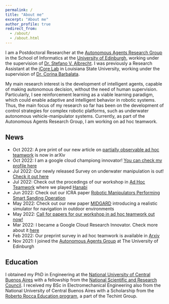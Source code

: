 ```yaml
---
permalink: /
title: "About me"
excerpt: "About me"
author_profile: true
redirect_from:
  - /about/
  - /about.html
---
```




I am a Postdoctoral Researcher at the [Autonomous Agents Research Group](https://agents.inf.ed.ac.uk/stefano-albrecht/) in the School of Informatics at the [University of Edinburgh](https://www.ed.ac.uk/), working under the supervision of [Dr. Stefano V. Albrecht](https://agents.inf.ed.ac.uk/stefano-albrecht/). I was previously a Research Assistant at the [iCore Lab](https://icorelab.github.io/index.html) in Louisiana State University, working under the supervision of [Dr. Corina Barbalata](https://www.lsu.edu/eng/mie/people/faculty/barbalata.php).


My main research interest is the development of intelligent agents, capable of making autonomous decision, without the need of human supervision. Particularly, I see reinforcement learning as a viable learning paradigm, which could enable adaptive and intelligent behavior in robotic systems. Thus, the main focus of my research so far has been on the development of control strategies for complex robotic platforms, such as underwater autonomous vehicle-manipulator systems. Currently, as part of the Autonomous Agents Research Group, I am working on ad hoc teamwork.



## News
- Oct 2022: A pre print of our new article on [partially observable ad hoc teamwork](https://arxiv.org/abs/2210.05448) is now in arXiv
- Oct 2022: I am a google cloud championg innovator! [You can check my profile here](https://developers.google.com/profile/u/ignacio-carlucho)
- Jul 2022: Our newly released Survey on underwater manipulation is out! [Check it out here](https://link.springer.com/article/10.1007/s43154-022-00089-2)
- Jul 2022: Check out the procedings of our workshop in [Ad Hoc Teamwork](https://sites.google.com/view/ad-hoc-teamwork/) where we played [Hanabi](https://twitter.com/IJCAIconf/status/1551182997017296897)
- Jun 2022: Check out our ICRA paper [Robotic Manipulators Performing Smart Sanding Operation](https://ieeexplore.ieee.org/abstract/document/9812029)
- May 2022: Check out our new paper [MIDGARD](https://arxiv.org/abs/2205.08389) introducing a realistic simulator for navigation in outdoor environments
- May 2022: [Call for papers for our workshop in ad hoc teamwork out now!](https://easychair.org/cfp/waht-2022)
- Mar 2022: I became a Google Cloud Research Innovator. Check more about it [here](https://cloud.google.com/edu/researchers/innovators)
- Feb 2022: Our preprint survey in ad hoc teamwork is available in [Arxiv](https://arxiv.org/abs/2202.10450)
- Nov 2021: I joined the [Autonomous Agents Group](https://agents.inf.ed.ac.uk/) at The University of Edinburgh



## Education

I obtained my PhD in Engineering at the [National University of Central Buenos Aires](https://www.unicen.edu.ar/english) with a fellowship from the [National Scientific and Research Council](https://www.conicet.gov.ar/?lan=en).  I received my BSc in Electromechanical Engineering also from the National University of Central Buenos Aires with a Scholarship from the [Roberto Rocca Education program](https://www.robertorocca.org/en/scholarships.aspx), a part of the Techint Group.
